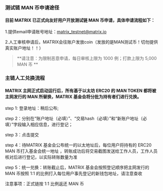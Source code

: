 ### 测试链 MAN 币申请途径

#### 目前 MATRIX 已正式向友好用户开放测试链 MAN 币申请，具体申请流程如下：
	
1.提供email申请账号地址：matrix_testnet@matrix.io

2.人工审核申请后，MATRIX会往账户发放coin（发放的是MAN测试币！切勿提供真实账户地址！！）

> **请注意：为限制恶意申请，每日审核上限为 1000 例；打款上限为 5,000 MAN 币 **


### 主链人工兑换流程 

#### MATRIX 主网正式启动运行后，所有基于以太坊 ERC20 的 MAN TOKEN 都将被主网发行的 MAN 所替换，MATRIX 基金会将分批为持有者们进行兑换。 

step 1: 登录地址：稍后公布;

step 2：分别在“账户地址（必填）”、“交易hash（必填）”和“新账户地址（必填）”字段输入相应信息，进行登记；

step 3：点击提交 

step 4：待MATRIX 基金会公布统一的以太地址后，每位用户将持有的 ERC20 MAN 币打入基金会统一地址 ，转账成功后将交易截图发送给工作人员，工作人员核对后进行登记，以实际转账数量为准 

step 5：统一兑换：转账截止后，MATRIX 基金会按照登记顺序把主网发行的 MAN 币按照 1:1 的比例打入每位用户事先登记的新钱包地址，请注意查收 

注意事项：正式链按 1:1 比例返还 MAN 币


